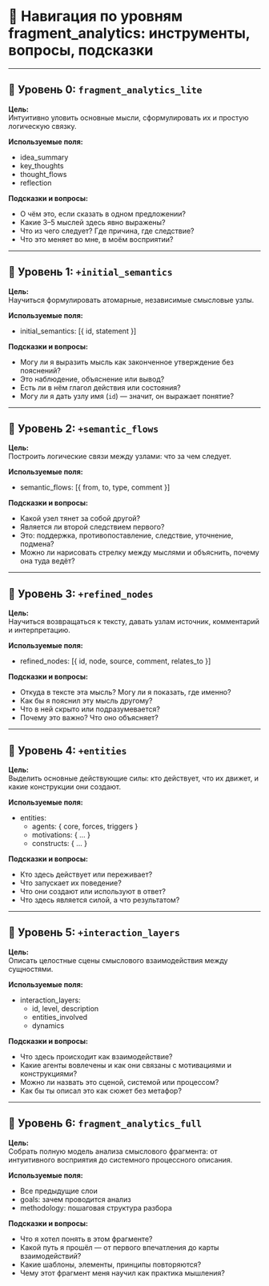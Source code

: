 # 🧭 Навигация по уровням fragment_analytics: инструменты, вопросы, подсказки

---

## 🔹 Уровень 0: `fragment_analytics_lite`

**Цель:**  
Интуитивно уловить основные мысли, сформулировать их и простую логическую связку.

**Используемые поля:**  
- idea_summary  
- key_thoughts  
- thought_flows  
- reflection

**Подсказки и вопросы:**  
- О чём это, если сказать в одном предложении?  
- Какие 3–5 мыслей здесь явно выражены?  
- Что из чего следует? Где причина, где следствие?  
- Что это меняет во мне, в моём восприятии?

---

## 🔹 Уровень 1: `+initial_semantics`

**Цель:**  
Научиться формулировать атомарные, независимые смысловые узлы.

**Используемые поля:**  
- initial_semantics: [{ id, statement }]

**Подсказки и вопросы:**  
- Могу ли я выразить мысль как законченное утверждение без пояснений?  
- Это наблюдение, объяснение или вывод?  
- Есть ли в нём глагол действия или состояния?  
- Могу ли я дать узлу имя (`id`) — значит, он выражает понятие?

---

## 🔹 Уровень 2: `+semantic_flows`

**Цель:**  
Построить логические связи между узлами: что за чем следует.

**Используемые поля:**  
- semantic_flows: [{ from, to, type, comment }]

**Подсказки и вопросы:**  
- Какой узел тянет за собой другой?  
- Является ли второй следствием первого?  
- Это: поддержка, противопоставление, следствие, уточнение, подмена?  
- Можно ли нарисовать стрелку между мыслями и объяснить, почему она туда ведёт?

---

## 🔹 Уровень 3: `+refined_nodes`

**Цель:**  
Научиться возвращаться к тексту, давать узлам источник, комментарий и интерпретацию.

**Используемые поля:**  
- refined_nodes: [{ id, node, source, comment, relates_to }]

**Подсказки и вопросы:**  
- Откуда в тексте эта мысль? Могу ли я показать, где именно?  
- Как бы я пояснил эту мысль другому?  
- Что в ней скрыто или подразумевается?  
- Почему это важно? Что оно объясняет?

---

## 🔹 Уровень 4: `+entities`

**Цель:**  
Выделить основные действующие силы: кто действует, что их движет, и какие конструкции они создают.

**Используемые поля:**  
- entities:
  - agents: { core, forces, triggers }
  - motivations: { ... }
  - constructs: { ... }

**Подсказки и вопросы:**  
- Кто здесь действует или переживает?  
- Что запускает их поведение?  
- Что они создают или используют в ответ?  
- Что здесь является силой, а что результатом?

---

## 🔹 Уровень 5: `+interaction_layers`

**Цель:**  
Описать целостные сцены смыслового взаимодействия между сущностями.

**Используемые поля:**  
- interaction_layers:
  - id, level, description
  - entities_involved
  - dynamics

**Подсказки и вопросы:**  
- Что здесь происходит как взаимодействие?  
- Какие агенты вовлечены и как они связаны с мотивациями и конструкциями?  
- Можно ли назвать это сценой, системой или процессом?  
- Как бы ты описал это как сюжет без метафор?

---

## 🔹 Уровень 6: `fragment_analytics_full`

**Цель:**  
Собрать полную модель анализа смыслового фрагмента: от интуитивного восприятия до системного процессного описания.

**Используемые поля:**  
- Все предыдущие слои  
- goals: зачем проводится анализ  
- methodology: пошаговая структура разбора

**Подсказки и вопросы:**  
- Что я хотел понять в этом фрагменте?  
- Какой путь я прошёл — от первого впечатления до карты взаимодействий?  
- Какие шаблоны, элементы, принципы повторяются?  
- Чему этот фрагмент меня научил как практика мышления?
